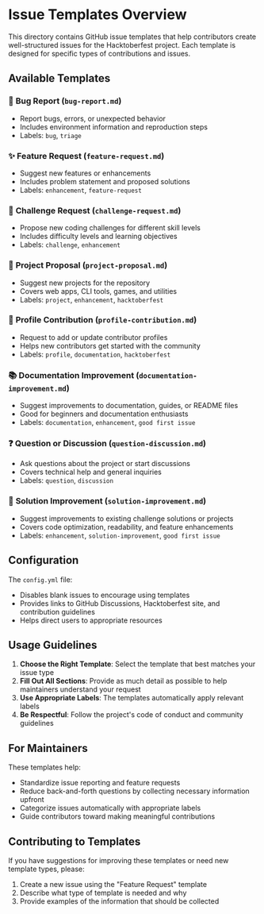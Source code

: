 # Issue Templates Overview

This directory contains GitHub issue templates that help contributors create well-structured issues for the Hacktoberfest project. Each template is designed for specific types of contributions and issues.

## Available Templates

### 🐛 **Bug Report** (`bug-report.md`)
- Report bugs, errors, or unexpected behavior
- Includes environment information and reproduction steps
- Labels: `bug`, `triage`

### ✨ **Feature Request** (`feature-request.md`)
- Suggest new features or enhancements
- Includes problem statement and proposed solutions
- Labels: `enhancement`, `feature-request`

### 🧩 **Challenge Request** (`challenge-request.md`)
- Propose new coding challenges for different skill levels
- Includes difficulty levels and learning objectives
- Labels: `challenge`, `enhancement`

### 🚀 **Project Proposal** (`project-proposal.md`)
- Suggest new projects for the repository
- Covers web apps, CLI tools, games, and utilities
- Labels: `project`, `enhancement`, `hacktoberfest`

### 👤 **Profile Contribution** (`profile-contribution.md`)
- Request to add or update contributor profiles
- Helps new contributors get started with the community
- Labels: `profile`, `documentation`, `hacktoberfest`

### 📚 **Documentation Improvement** (`documentation-improvement.md`)
- Suggest improvements to documentation, guides, or README files
- Good for beginners and documentation enthusiasts
- Labels: `documentation`, `enhancement`, `good first issue`

### ❓ **Question or Discussion** (`question-discussion.md`)
- Ask questions about the project or start discussions
- Covers technical help and general inquiries
- Labels: `question`, `discussion`

### 🔧 **Solution Improvement** (`solution-improvement.md`)
- Suggest improvements to existing challenge solutions or projects
- Covers code optimization, readability, and feature enhancements
- Labels: `enhancement`, `solution-improvement`, `good first issue`

## Configuration

The `config.yml` file:
- Disables blank issues to encourage using templates
- Provides links to GitHub Discussions, Hacktoberfest site, and contribution guidelines
- Helps direct users to appropriate resources

## Usage Guidelines

1. **Choose the Right Template**: Select the template that best matches your issue type
2. **Fill Out All Sections**: Provide as much detail as possible to help maintainers understand your request
3. **Use Appropriate Labels**: The templates automatically apply relevant labels
4. **Be Respectful**: Follow the project's code of conduct and community guidelines

## For Maintainers

These templates help:
- Standardize issue reporting and feature requests
- Reduce back-and-forth questions by collecting necessary information upfront
- Categorize issues automatically with appropriate labels
- Guide contributors toward making meaningful contributions

## Contributing to Templates

If you have suggestions for improving these templates or need new template types, please:
1. Create a new issue using the "Feature Request" template
2. Describe what type of template is needed and why
3. Provide examples of the information that should be collected